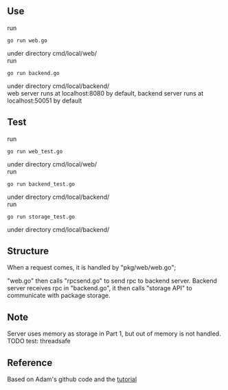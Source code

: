 ## Use
run
~~~~
go run web.go
~~~~
under directory cmd/local/web/  
run
~~~~
go run backend.go
~~~~
under directory cmd/local/backend/  
web server runs at localhost:8080 by default, backend server runs at localhost:50051 by default
## Test
run
~~~~
go run web_test.go
~~~~
under directory cmd/local/web/  
run
~~~~
go run backend_test.go
~~~~
under directory cmd/local/backend/  
run
~~~~
go run storage_test.go
~~~~
under directory cmd/local/backend/  


## Structure
  When a request comes, it is handled by "pkg/web/web.go";
  
  "web.go" then calls "rpcsend.go" to send rpc to backend server. Backend server receives rpc in "backend.go", it then calls "storage API" to communicate with package storage. 
      
## Note
Server uses memory as storage in Part 1, but out of memory is not handled.  
TODO test: threadsafe

## Reference
  Based on Adam's github code and the [tutorial](astaxie.gitbooks.io/build-web-application-with-golang) 
